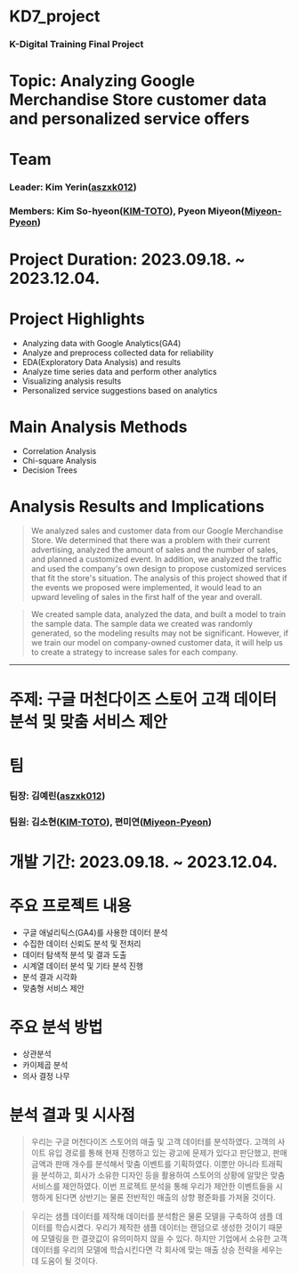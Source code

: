 # KD7_project
### K-Digital Training Final Project

# Topic: Analyzing Google Merchandise Store customer data and personalized service offers

# Team
### Leader: Kim Yerin(<a href="https://github.com/aszxk012" title="aszxk012">aszxk012</a>)
### Members: Kim So-hyeon(<a href="https://github.com/KIM-TOTO" title="KIM-TOTO">KIM-TOTO</a>), Pyeon Miyeon(<a href="https://github.com/Miyeon-Pyeon" title="Miyeon-Pyeon">Miyeon-Pyeon</a>)

# Project Duration: 2023.09.18. ~ 2023.12.04.

# Project Highlights
   - Analyzing data with Google Analytics(GA4)
   - Analyze and preprocess collected data for reliability
   - EDA(Exploratory Data Analysis) and results
   - Analyze time series data and perform other analytics
   - Visualizing analysis results
   - Personalized service suggestions based on analytics

# Main Analysis Methods
   - Correlation Analysis
   - Chi-square Analysis
   - Decision Trees

# Analysis Results and Implications
>   We analyzed sales and customer data from our Google Merchandise Store. We determined that there was a problem with their current advertising, analyzed the amount of sales and the number of sales, and planned a customized event. In addition, we analyzed the traffic and used the company's own design to propose customized services that fit the store's situation. The analysis of this project showed that if the events we proposed were implemented, it would lead to an upward leveling of sales in the first half of the year and overall. 

>   We created sample data, analyzed the data, and built a model to train the sample data. The sample data we created was randomly generated, so the modeling results may not be significant. However, if we train our model on company-owned customer data, it will help us to create a strategy to increase sales for each company.

---

# 주제: 구글 머천다이즈 스토어 고객 데이터 분석 및 맞춤 서비스 제안

# 팀
### 팀장: 김예린(<a href="https://github.com/aszxk012" title="aszxk012">aszxk012</a>)
### 팀원: 김소현(<a href="https://github.com/KIM-TOTO" title="KIM-TOTO">KIM-TOTO</a>), 편미연(<a href="https://github.com/Miyeon-Pyeon" title="Miyeon-Pyeon">Miyeon-Pyeon</a>)

# 개발 기간: 2023.09.18. ~ 2023.12.04.

# 주요 프로젝트 내용
   - 구글 애널리틱스(GA4)를 사용한 데이터 분석
   - 수집한 데이터 신뢰도 분석 및 전처리
   - 데이터 탐색적 분석 및 결과 도출
   - 시계열 데이터 분석 및 기타 분석 진행
   - 분석 결과 시각화
   - 맞춤형 서비스 제안

# 주요 분석 방법
   - 상관분석
   - 카이제곱 분석
   - 의사 결정 나무

# 분석 결과 및 시사점
>   우리는 구글 머천다이즈 스토어의 매출 및 고객 데이터를 분석하였다. 고객의 사이트 유입 경로를 통해 현재 진행하고 있는 광고에 문제가 있다고 판단했고, 판매 금액과 판매 개수를 분석해서 맞춤 이벤트를 기획하였다. 이뿐만 아니라 트래픽을 분석하고, 회사가 소유한 디자인 등을 활용하여 스토어의 상황에 알맞은 맞춤 서비스를 제안하였다. 이번 프로젝트 분석을 통해 우리가 제안한 이벤트들을 시행하게 된다면 상반기는 물론 전반적인 매출의 상향 평준화를 가져올 것이다. 

>   우리는 샘플 데이터를 제작해 데이터를 분석함은 물론 모델을 구축하여 샘플 데이터를 학습시켰다. 우리가 제작한 샘플 데이터는 랜덤으로 생성한 것이기 때문에 모델링을 한 결괏값이 유의미하지 않을 수 있다. 하지만 기업에서 소유한 고객 데이터를 우리의 모델에 학습시킨다면 각 회사에 맞는 매출 상승 전략을 세우는 데 도움이 될 것이다. 
